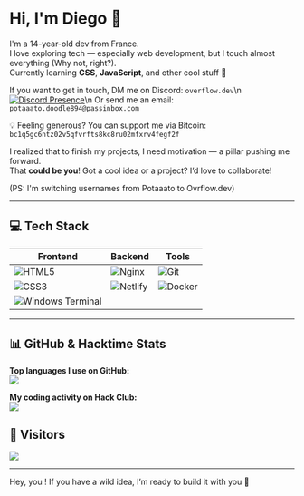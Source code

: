 # Hi, I'm Diego 👋

I'm a 14-year-old dev from France.  
I love exploring tech — especially web development, but I touch almost everything (Why not, right?).  
Currently learning **CSS**, **JavaScript**, and other cool stuff 👀  

If you want to get in touch, DM me on Discord: `overflow.dev`\n
[![Discord Presence](https://lanyard.cnrad.dev/api/1317562586241433651)](https://discord.com/users/1317562586241433651)\n
Or send me an email: `potaaato.doodle894@passinbox.com`

💡 Feeling generous? You can support me via Bitcoin:  
`bc1q5gc6ntz02v5qfvrfts8kc8ru02mfxrv4fegf2f`

I realized that to finish my projects, I need motivation — a pillar pushing me forward.  
That **could be you**! Got a cool idea or a project? I’d love to collaborate!

(PS: I'm switching usernames from Potaaato to Ovrflow.dev)

---

## 💻 Tech Stack

| Frontend | Backend | Tools |
|----------|---------|-------|
| ![HTML5](https://img.shields.io/badge/html5-%23E34F26.svg?style=flat&logo=html5&logoColor=white) | ![Nginx](https://img.shields.io/badge/nginx-%23009639.svg?style=flat&logo=nginx&logoColor=white) | ![Git](https://img.shields.io/badge/git-%23F05033.svg?style=flat&logo=git&logoColor=white) |
| ![CSS3](https://img.shields.io/badge/css3-%231572B6.svg?style=flat&logo=css3&logoColor=white) | ![Netlify](https://img.shields.io/badge/netlify-%23000000.svg?style=flat&logo=netlify&logoColor=#00C7B7) | ![Docker](https://img.shields.io/badge/docker-%230db7ed.svg?style=flat&logo=docker&logoColor=white) |
| ![Windows Terminal](https://img.shields.io/badge/Windows%20Terminal-%234D4D4D.svg?style=flat&logo=windows-terminal&logoColor=white) | | |

---

## 📊 GitHub & Hacktime Stats

**Top languages I use on GitHub:**  
![](https://github-readme-stats.vercel.app/api/top-langs/?username=potaaatoo&theme=onedark&hide_border=false&include_all_commits=false&count_private=true&layout=compact)

**My coding activity on Hack Club:**  
![](https://github-readme-stats.hackclub.dev/api/wakatime?username=16644&api_domain=hackatime.hackclub.com&theme=darcula&custom_title=Hackatime+Stats&layout=compact&cache_seconds=0)

## 👀 Visitors
[![](https://visitcount.itsvg.in/api?id=potaaatoo&icon=10&color=0)](https://visitcount.itsvg.in)

---

Hey, you !
If you have a wild idea, I’m ready to build it with you 🚀
